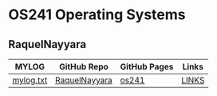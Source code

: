 # OS241 Operating Systems

## RaquelNayyara

| MYLOG                      | GitHub Repo                                         | GitHub Pages                                  | Links           |
| -------------------------- | --------------------------------------------------- | --------------------------------------------- | --------------- |
| [mylog.txt](TXT/mylog.txt) | [RaquelNayyara](https://github.com/RaquelNayyara/os241) | [os241](https://RaquelNayyara.github.io/os241/) | [LINKS](LINKS/) |
